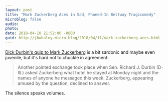 ```yaml
---
layout: post
title: "Mark Zuckerberg Aces in Sad, Phoned-In Beltway Tragicomedy"
microblog: false
audio: 
photo: 
date: 2018-04-10 21:52:00 -0800
guid: http://jbwhaley.micro.blog/2018/04/11/mark-zuckerberg-aces.html
---
```

[Dick Durbin's quip to Mark Zuckerberg](https://www.washingtonpost.com/business/technology/2018/04/10/b72c09e8-3d03-11e8-974f-aacd97698cef_story.html?noredirect=on&utm_term=.75a41339b504) is a bit sardonic and maybe even juvenile, but it's hard not to chuckle in agreement:

> Another pointed exchange took place when Sen. Richard J. Durbin (D-Ill.) asked Zuckerberg what hotel he stayed at Monday night and the names of anyone he messaged this week. Zuckerberg, appearing amused by the question, declined to answer.

The silence speaks volumes.
